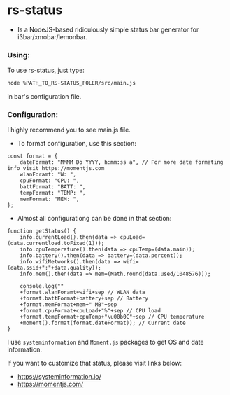 # rs-status
- Is a NodeJS-based ridiculously simple status bar generator for i3bar/xmobar/lemonbar.

### Using:
To use rs-status, just type:
~~~ sh
node %PATH_TO_RS-STATUS_FOLER/src/main.js 
~~~
in bar's configuration file.

### Configuration:

I highly recommend you to see main.js file.

- To format configuration, use this section: 

~~~
const format = {
    dateFormat: "MMMM Do YYYY, h:mm:ss a", // For more date formating info visit https://momentjs.com
    wlanForamt: "W: ",
    cpuFormat: "CPU: ",
    battFormat: "BATT: ",
    tempFormat: "TEMP: ",
    memFormat: "MEM: ",
};
~~~

- Almost all configurationg can be done in that section:

~~~
function getStatus() {
    info.currentLoad().then(data => cpuLoad=(data.currentload.toFixed(1)));
    info.cpuTemperature().then(data => cpuTemp=(data.main));
    info.battery().then(data => battery=(data.percent));
    info.wifiNetworks().then(data => wifi=(data.ssid+":"+data.quality));
    info.mem().then(data => mem=(Math.round(data.used/1048576)));

    console.log(""
    +format.wlanForamt+wifi+sep // WLAN data
    +format.battFormat+battery+sep // Battery
    +format.memFormat+mem+" MB"+sep
    +format.cpuFormat+cpuLoad+"%"+sep // CPU load
    +format.tempFormat+cpuTemp+"\u00b0C"+sep // CPU temperature
    +moment().format(format.dateFormat)); // Current date
}
~~~
I use `systeminformation` and `Moment.js` packages to get OS and date information.

If you want to customize that status, please visit links below:
- https://systeminformation.io/
- https://momentjs.com/
